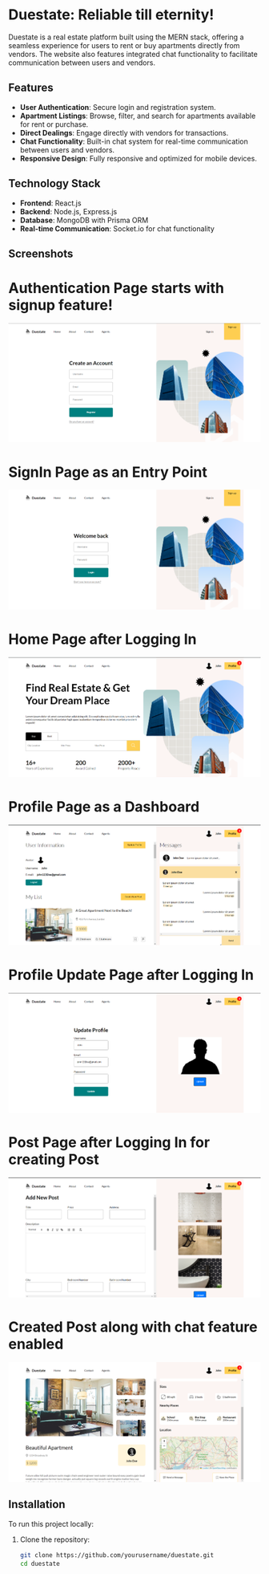 # Duestate: Reliable till eternity!

Duestate is a real estate platform built using the MERN stack, offering a seamless experience for users to rent or buy apartments directly from vendors. The website also features integrated chat functionality to facilitate communication between users and vendors.

## Features

- **User Authentication**: Secure login and registration system.
- **Apartment Listings**: Browse, filter, and search for apartments available for rent or purchase.
- **Direct Dealings**: Engage directly with vendors for transactions.
- **Chat Functionality**: Built-in chat system for real-time communication between users and vendors.
- **Responsive Design**: Fully responsive and optimized for mobile devices.
  
## Technology Stack

- **Frontend**: React.js
- **Backend**: Node.js, Express.js
- **Database**: MongoDB with Prisma ORM
- **Real-time Communication**: Socket.io for chat functionality

## Screenshots
# Authentication Page starts with signup feature!
![Signup Page](https://github.com/hritdubey2003/Duestate-Reliable-till-eternity/blob/main/client/public/Signup.png)

# SignIn Page as an Entry Point
![Signin Page](https://github.com/hritdubey2003/Duestate-Reliable-till-eternity/blob/main/client/public/Signin.png)

# Home Page after Logging In
![Home Page](https://github.com/hritdubey2003/Duestate-Reliable-till-eternity/blob/main/client/public/Home_Page.png)

# Profile Page as a Dashboard
![Home Page](https://github.com/hritdubey2003/Duestate-Reliable-till-eternity/blob/main/client/public/Profile_Page.png)

# Profile Update Page after Logging In
![Home Page](https://github.com/hritdubey2003/Duestate-Reliable-till-eternity/blob/main/client/public/Update_profile.png)

# Post Page after Logging In for creating Post
![Home Page](https://github.com/hritdubey2003/Duestate-Reliable-till-eternity/blob/main/client/public/Post_Creation_Page.png)

# Created Post along with chat feature enabled
![Home Page](https://github.com/hritdubey2003/Duestate-Reliable-till-eternity/blob/main/client/public/Post_Page.png)


## Installation

To run this project locally:

1. Clone the repository:
   ```bash
   git clone https://github.com/yourusername/duestate.git
   cd duestate
